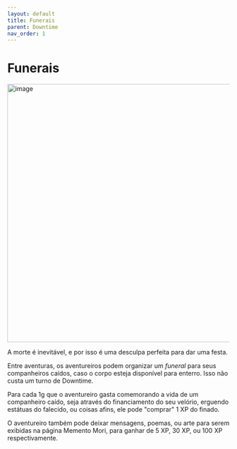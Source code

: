 ```yaml
---
layout: default
title: Funerais
parent: Downtime
nav_order: 1
---
```


# Funerais

<img width="563" height="586" alt="image" src="https://github.com/user-attachments/assets/2c7c5d89-214f-4cc7-954d-a94801ad3901" />

A morte é inevitável, e por isso é uma desculpa perfeita para dar uma festa.

Entre aventuras, os aventureiros podem organizar um _funeral_ para seus companheiros caídos, caso o corpo esteja disponível para enterro. Isso não custa um turno de Downtime.

Para cada 1g que o aventureiro gasta comemorando a vida de um companheiro caído, seja através do financiamento do seu velório, erguendo estátuas do falecido, ou coisas afins, ele pode "comprar" 1 XP do finado.

O aventureiro também pode deixar mensagens, poemas, ou arte para serem exibidas na página Memento Mori, para ganhar de 5 XP, 30 XP, ou 100 XP respectivamente.
